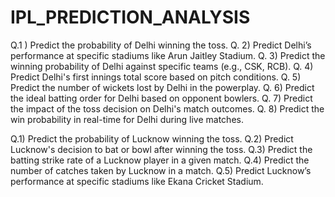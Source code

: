 # IPL_PREDICTION_ANALYSIS

Q.1 ) Predict the probability of Delhi winning the toss.
Q. 2) Predict Delhi’s performance at specific stadiums like Arun Jaitley Stadium.
Q. 3) Predict the winning probability of Delhi against specific teams (e.g., CSK, RCB).
Q. 4) Predict Delhi's first innings total score based on pitch conditions.
Q. 5) Predict the number of wickets lost by Delhi in the powerplay.
Q. 6) Predict the ideal batting order for Delhi based on opponent bowlers.
Q. 7) Predict the impact of the toss decision on Delhi's match outcomes.
Q. 8) Predict the win probability in real-time for Delhi during live matches.

Q.1) Predict the probability of Lucknow winning the toss.
Q.2) Predict Lucknow's decision to bat or bowl after winning the toss.
Q.3) Predict the batting strike rate of a Lucknow player in a given match.
Q.4) Predict the number of catches taken by Lucknow in a match.
Q.5) Predict Lucknow’s performance at specific stadiums like Ekana Cricket Stadium.

